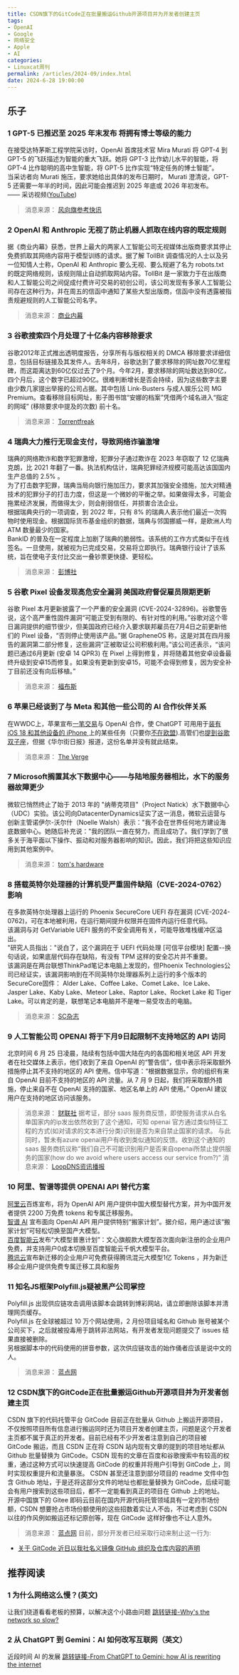 ```yaml
---
title: CSDN旗下的GitCode正在批量搬运Github开源项目并为开发者创建主页
tags: 
- OpenAI
- Google
- 网络安全
- Apple
- AI
categories: 
- Linuxcat周刊
permalink: /articles/2024-09/index.html
date: 2024-6-28 19:00:00
---
```


## 乐子

### 1 GPT-5 已推迟至 2025 年末发布 将拥有博士等级的能力
在接受达特茅斯工程学院采访时，OpenAI 首席技术官 Mira Murati 将 GPT-4 到 GPT-5 的飞跃描述为智能的重大飞跃。她将 GPT-3 比作幼儿水平的智能，将 GPT-4 比作聪明的高中生智能，将 GPT-5 比作实现“特定任务的博士智能”。     
当采访者向 Murati 施压，要求她给出具体的发布日期时， Murati 澄清说，GPT-5 还需要一年半的时间，因此可能会推迟到 2025 年底或 2026 年初发布。      
—— 采访视频([YouTube](https://m.youtube.com/watch?v=yUoj9B8OpR8))       
> 消息来源： [风向旗参考快讯](https://t.me/xhqcankao)       

### 2 OpenAI 和 Anthropic 无视了防止机器人抓取在线内容的既定规则
据《商业内幕》获悉，世界上最大的两家人工智能公司无视媒体出版商要求其停止免费抓取其网络内容用于模型训练的请求。据了解 TollBit 调查情况的人士以及另一位知情人士称，OpenAI 和 Anthropic 要么无视、要么规避了名为 robots.txt 的既定网络规则，该规则阻止自动抓取网站内容。TollBit 是一家致力于在出版商和人工智能公司之间促成付费许可交易的初创公司，该公司发现有多家人工智能公司存在这种行为，并在周五的信函中通知了某些大型出版商，信函中没有透露被指责规避规则的人工智能公司名字。     
> 消息来源： [商业内幕](https://www.businessinsider.com/openai-anthropic-ai-ignore-rule-scraping-web-contect-robotstxt)

### 3 谷歌搜索四个月处理了十亿条内容移除要求
谷歌2012年正式推出透明度报告，分享所有与版权相关的 DMCA 移除要求详细信息，包括目标链接及其发件人。去年8月，谷歌达到了要求移除的网址数70亿里程碑，而这距离达到60亿仅过去了9个月。今年2月，要求移除的网址数达到80亿，四个月后，这个数字已超过90亿。很难判断增长是否会持续，因为这些数字主要由少数几家提出举报的公司占据。其中包括 Link-Busters 与成人娱乐公司 MG Premium。查看移除目标网址，影子图书馆“安娜的档案”凭借两个域名进入“指定的网域” (移除要求中提及的次数) 前十名。
> 消息来源： [Torrentfreak](https://torrentfreak.com/google-search-processed-a-billion-dmca-takedowns-in-four-months-240622/)

### 4 瑞典大力推行无现金支付，导致网络诈骗激增
瑞典的网络欺诈和数字犯罪激增，犯罪分子通过欺诈在 2023 年窃取了 12 亿瑞典克朗，比 2021 年翻了一番。执法机构估计，瑞典犯罪经济规模可能高达该国国内生产总值的 2.5% 。      
为了打击数字犯罪，瑞典当局向银行施加压力，要求其加强安全措施，加大对精通技术的犯罪分子的打击力度，但这是一个微妙的平衡之举。如果做得太多，可能会拖累经济发展，而做得太少，则会削弱信任，并损害合法企业。        
根据瑞典央行的一项调查，到 2022 年，只有 8% 的瑞典人表示他们最近一次购物时使用现金。根据国际货币基金组织的数据，瑞典与邻国挪威一样，是欧洲人均 ATM 数量最少的国家。     
BankID 的普及在一定程度上加剧了瑞典的脆弱性。该系统的工作方式类似于在线签名。一旦使用，就被视为已完成交易，交易将立即执行。瑞典银行设计了该系统，旨在使电子支付比交出一叠钞票更快捷、更轻松。       
> 消息来源： [彭博社](https://www.bloomberg.com/news/articles/2024-06-21/sweden-led-europe-s-move-to-cashless-economy-now-it-faces-soaring-fraud)

### 5 谷歌 Pixel 设备发现高危安全漏洞 美国政府督促雇员限期更新
谷歌 Pixel 本月更新披露了一个严重的安全漏洞 (CVE-2024-32896)。谷歌警告说，这个高严重性固件漏洞“可能正受到有限的、有针对性的利用。”谷歌对这个零日漏洞提供的细节很少，但美国政府已经介入要求联邦雇员在7月4日之前更新他们的 Pixel 设备，“否则停止使用该产品。”据 GrapheneOS 称，这是对其在四月报告的漏洞第二部分修复，这些漏洞“正被取证公司积极利用。”该公司还表示，“该问题已通过6月更新 (安卓 14 QPR3) 在 Pixel 上得到修复，并将随着其他安卓设备最终升级到安卓15而修复。如果没有更新到安卓15，可能不会得到修复，因为安全补丁目前还没有向后移植。”
> 消息来源： [福布斯](https://www.forbes.com/sites/zakdoffman/2024/06/23/google-pixel-warning-10-days-to-update-or-stop-using-phone/)

### 6 苹果已经谈到了与 Meta 和其他一些公司的 AI 合作伙伴关系
在WWDC上，苹果宣布[一笔交易](https://www.theverge.com/2024/6/13/24177550/apple-openai-chatgpt-deal-payment-revenue-sharing-chatbot)与 OpenAI 合作，使 ChatGPT 可用用于[装有 iOS 18 和其他设备的 iPhone ](https://www.theverge.com/2024/6/10/24174786/apple-openai-partnership-chatgpt-wwdc)上的某些任务（只要你[不在欧盟](https://www.theverge.com/2024/6/21/24183251/apple-eu-delay-ai-screen-mirroring-shareplay-dma)).高管们也[提到谷歌双子座](https://www.theverge.com/2024/6/10/24175666/googles-gemini-could-eventually-come-to-ios-too)，但据《华尔街日报》报道，这份名单并没有就此结束。
> 消息来源： [The Verge](https://www.theverge.com/2024/6/23/24184285/apple-has-talked-about-ai-partnerships-with-meta-and-a-few-others)

### 7 Microsoft搁置其水下数据中心——与陆地服务器相比，水下的服务器故障更少
微软已悄然终止了始于 2013 年的 "纳蒂克项目"（Project Natick）水下数据中心（UDC）实验。该公司向DatacenterDynamics证实了这一消息，微软云运营与创新主管诺伊尔-沃尔什（Noelle Walsh）表示："我不会在世界任何地方建设海底数据中心。她随后补充说："我的团队一直在努力，而且成功了。我们学到了很多关于海平面以下操作、振动和对服务器影响的知识。因此，我们将把这些知识应用到其他案例中。   
> 消息来源： [tom's hardware](https://www.tomshardware.com/desktops/servers/microsoft-shelves-its-underwater-data-center)

### 8 搭载英特尔处理器的计算机受严重固件缺陷（CVE-2024-0762）影响
在多款英特尔处理器上运行的 Phoenix SecureCore UEFI 存在漏洞 (CVE-2024-0762)，可在本地被利用，在运行期间提升权限并在固件内运行任意代码。     
该漏洞与对 GetVariable UEFI 服务的不安全调用有关，可能导致堆栈缓冲区溢出。      
"研究人员指出："说白了，这个漏洞在于 UEFI 代码处理 [可信平台模块] 配置--换句话说，如果底层代码存在缺陷，有没有 TPM 这样的安全芯片并不重要。     
该漏洞是在两台联想ThinkPad笔记本电脑上发现的，但Phoenix Technologies公司已经证实，该漏洞影响到在不同英特尔处理器系列上运行的多个版本的SecureCore固件： Alder Lake、Coffee Lake、Comet Lake、Ice Lake、Jasper Lake、Kaby Lake、Meteor Lake、Raptor Lake、Rocket Lake 和 Tiger Lake。可以肯定的是，联想笔记本电脑并不是唯一易受攻击的电脑。   
> 消息来源： [SC杂志](https://www.helpnetsecurity.com/2024/06/21/cve-2024-0762/)

### 9 人工智能公司 OPENAI 将于下月9日起限制不支持地区的 API 访问
北京时间 6 月 25 日凌晨，陆续有包括中国大陆在内的各国和相关地区 API 开发者在社交媒体上表示，他们收到了来自 OpenAI 的“警告信”，信中表示将采取额外措施停止其不支持的地区的 API 使用。信中写道：“根据数据显示，你的组织有来自 OpenAl 目前不支持的地区的 API 流量。从 7 月 9 日起，我们将采取额外措施，停止来自不在 OpenAI 支持的国家、地区名单上的 API 使用。” OpenAI 建议用户在支持的地区访问该服务。
> 消息来源： [财联社](https://www.cls.cn/detail/1713561)
据考证，部分 saas 服务商反馈，即使服务请求从白名单国家内的ip发出依然收到了这个通知，可知 openai 官方通过类似特征工程的方式(如对请求的文本进行分类)识别是否为来自禁止国家的请求。
与此同时，暂未有azure openai用户有收到类似通知的反馈。收到这个通知的 saas 服务商抗议称“我们自己不可能识别用户是否来自openai所禁止提供服务的国家(how do we avoid where users access our service from?)”
> 消息来源： [LoopDNS资讯播报](https://t.me/DNSPODT)

### 10 阿里、智谱等提供 OPENAI API 替代方案
[阿里云](https://mp.weixin.qq.com/s/S99KjQVXj9_ew4v_teBu9Q)百炼宣布，将为 OpenAI API 用户提供中国大模型替代方案，并为中国开发者提供 2200 万免费 tokens 和专属迁移服务。     
[智谱 AI](https://mp.weixin.qq.com/s/icw17vwq-Mz7XwW7eF1u7Q) 宣布面向 OpenAI API 用户提供特别“搬家计划”。据介绍，用户通过该“搬家计划”可轻松切换至国产大模型。       
[百度智能云](https://mp.weixin.qq.com/s/kBnaKJte4VsVlRNYyhLF0g)发布“大模型普惠计划”：文心旗舰款大模型首次面向新注册的企业用户免费，并支持用户0成本切换至百度智能云千帆大模型平台。      
[腾讯云](https://mp.weixin.qq.com/s/bfAqdKafJNwfejQZxMx1vQ)宣布新迁移的企业用户可免费获得腾讯混元大模型1亿 Tokens ，并为新迁移企业用户提供免费专属迁移工具和服务            

### 11 知名JS框架Polyfill.js疑被黑产公司掌控
Polyfill.js 出现供应链攻击调用该脚本会跳转到博彩网站，请立即删除该脚本并清理网页缓存。      
Polyfill.js 在全球被超过 10 万个网站使用，2 月份项目域名和 Github 账号被某个公司买下，之后就被投毒用于跳转非法网站，有开发者发现问题提交了 issues 结果直接被删除。      
另根据脚本中的代码使用的拼音参数，这次供应链攻击的始作俑者应该是说中文的人。        
> 消息来源： [蓝点网](https://www.landiannews.com/archives/104675.html)

### 12 CSDN旗下的GitCode正在批量搬运Github开源项目并为开发者创建主页
CSDN 旗下的代码托管平台 GitCode 目前正在批量从 Github 上搬运开源项目，不仅按照项目所有信息进行搬运同时还为项目开发者创建主页，问题是这个开发者主页都不属于真正的开发者。目前已经有不少开发者注意到自己的项目被 GitCode 搬运，而且 CSDN 正在将 CSDN 站内现有文章的提到的项目地址都从 Github 批量替换为 GitCode。CSDN 现有的文章在百度和谷歌搜索中有较高的权重，通过这种方式可以快速提高 GitCode 的权重并将用户引导到 GitCode 上，同时实现权重提升和流量暴涨。
CSDN 甚至还注意到部分项目的 readme 文件中包含 Github 地址，于是还将这部分文件的地址也都批量替换为 GitCode，后续可能会有用户搜索到这些项目后，都不一定能看到真正的项目在 Github 上的地址。       
开源中国旗下的 Gitee 即码云目前在国内开源代码托管领域具有一定的市场份额，CSDN 想要抢占市场份额使用的这些招数着实让人不齿，不过考虑到 CSDN 以往的作风例如搬运还标记原创等，现在 GitCode 这样好像也不让人意外。   
> 消息来源： [蓝点网](https://www.landiannews.com/archives/104662.html) 
目前，部分开发者已经采取行动来制止这一行为: 
* [关于 GitCode 近日以我社名义镜像 GitHub 组织及仓库内容的声明](https://mp.weixin.qq.com/s?__biz=MzkwODUyOTQxNw==&mid=2247484245&idx=1&sn=abf2484633452704214b20394403c0c2)


## 推荐阅读
### 1 为什么网络这么慢？(英文)
让我们绕道看看老板的预算，以解决这个小路由问题
[跳转链接-Why's the network so slow?](https://www.theregister.com/2024/06/21/bofh_2024_episode_12)

### 2 从 ChatGPT 到 Gemini：AI 如何改写互联网（英文）
近段时间 AI 的发展
[跳转链接-From ChatGPT to Gemini: how AI is rewriting the internet](https://www.theverge.com/23610427/chatbots-chatgpt-new-bing-google-bard-conversational-ai)
